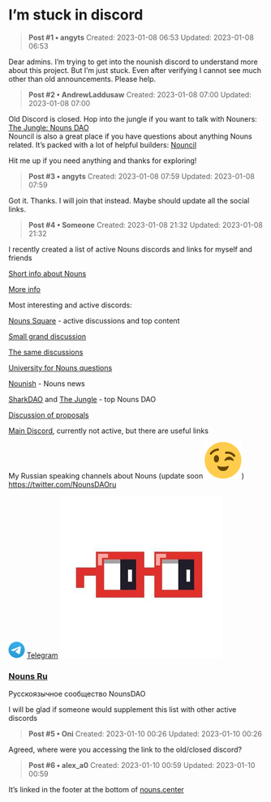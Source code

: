 # I’m stuck in discord

<!-- ✦✦✦ POST START ✦✦✦ -->

> **Post #1 • angyts**
> Created: 2023-01-08 06:53
> Updated: 2023-01-08 06:53

Dear admins. I’m trying to get into the nounish discord to understand more about this project. But I’m just stuck. Even after verifying I cannot see much other than old announcements. Please help.

<!-- ✦✦✦ POST END ✦✦✦ -->

<!-- ✦✦✦ POST START ✦✦✦ -->

> **Post #2 • AndrewLaddusaw**
> Created: 2023-01-08 07:00
> Updated: 2023-01-08 07:00

Old Discord is closed. Hop into the jungle if you want to talk with Nouners: [The Jungle: Nouns DAO](https://discord.gg/GQfErM9f)  
Nouncil is also a great place if you have questions about anything Nouns related. It’s packed with a lot of helpful builders: [Nouncil](https://discord.gg/nouncil)

Hit me up if you need anything and thanks for exploring!

<!-- ✦✦✦ POST END ✦✦✦ -->

<!-- ✦✦✦ POST START ✦✦✦ -->

> **Post #3 • angyts**
> Created: 2023-01-08 07:59
> Updated: 2023-01-08 07:59

Got it. Thanks. I will join that instead. Maybe should update all the social links.

<!-- ✦✦✦ POST END ✦✦✦ -->

<!-- ✦✦✦ POST START ✦✦✦ -->

> **Post #4 • Someone**
> Created: 2023-01-08 21:32
> Updated: 2023-01-08 21:32

I recently created a list of active Nouns discords and links for myself and friends

[Short info about Nouns](https://nouns.center/intro)

[More info](https://nouns.notion.site/Explore-Nouns-a2a9dceeb1d54e10b9cbf3f931c2266f)

Most interesting and active discords:

[Nouns Square](https://discord.gg/thenounsquare) \- active discussions and top content

[Small grand discussion](https://discord.com/invite/SKPzM8GHts)

[The same discussions](https://discord.gg/nouns-sfw)

[University for Nouns questions](https://discord.gg/HZ2rUrt3)

[Nounish](https://discord.gg/nounish) \- Nouns news

[SharkDAO](https://discord.gg/ExncVc7P) and [The Jungle](https://discord.gg/SV4ZQZRM) \- top Nouns DAO

[Discussion of proposals](https://discord.gg/nouncil)

[Main Discord](https://discord.gg/nouns), currently not active, but there are useful links

My Russian speaking channels about Nouns (update soon ![:wink:](../../assets/images/3530/wink.png))  
<https://twitter.com/NounsDAOru>

![](../../assets/images/3530/website_icon.svg) [Telegram](https://t.me/NounsDAOru) ![](../../assets/images/3530/5b663170a4f111ffe85cc4bda8b6439b4a01a7b2.jpeg)

### [Nouns Ru](https://t.me/NounsDAOru)

Русскоязычное сообщество NounsDAO

I will be glad if someone would supplement this list with other active discords

<!-- ✦✦✦ POST END ✦✦✦ -->

<!-- ✦✦✦ POST START ✦✦✦ -->

> **Post #5 • Oni**
> Created: 2023-01-10 00:26
> Updated: 2023-01-10 00:26

Agreed, where were you accessing the link to the old/closed discord?

<!-- ✦✦✦ POST END ✦✦✦ -->

<!-- ✦✦✦ POST START ✦✦✦ -->

> **Post #6 • alex_a0**
> Created: 2023-01-10 00:59
> Updated: 2023-01-10 00:59

It’s linked in the footer at the bottom of [nouns.center](https://nouns.center/)

<!-- ✦✦✦ POST END ✦✦✦ -->

